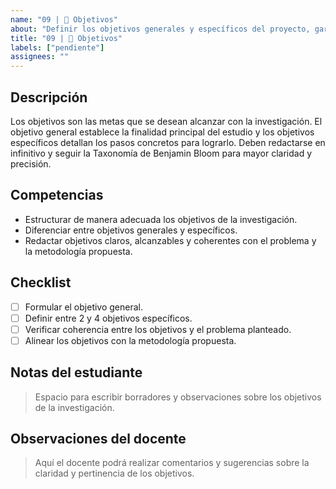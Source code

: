 ```yaml
---
name: "09 | 🎯 Objetivos"
about: "Definir los objetivos generales y específicos del proyecto, garantizando coherencia con el problema y la metodología planteada."
title: "09 | 🎯 Objetivos"
labels: ["pendiente"]
assignees: ""
---
```


## Descripción
Los objetivos son las metas que se desean alcanzar con la investigación. El objetivo general establece la finalidad principal del estudio y los objetivos específicos detallan los pasos concretos para lograrlo. Deben redactarse en infinitivo y seguir la Taxonomía de Benjamin Bloom para mayor claridad y precisión.

## Competencias
- Estructurar de manera adecuada los objetivos de la investigación.  
- Diferenciar entre objetivos generales y específicos.  
- Redactar objetivos claros, alcanzables y coherentes con el problema y la metodología propuesta.  

## Checklist
- [ ] Formular el objetivo general.  
- [ ] Definir entre 2 y 4 objetivos específicos.  
- [ ] Verificar coherencia entre los objetivos y el problema planteado.  
- [ ] Alinear los objetivos con la metodología propuesta.  

## Notas del estudiante
> Espacio para escribir borradores y observaciones sobre los objetivos de la investigación.

## Observaciones del docente
> Aquí el docente podrá realizar comentarios y sugerencias sobre la claridad y pertinencia de los objetivos.
